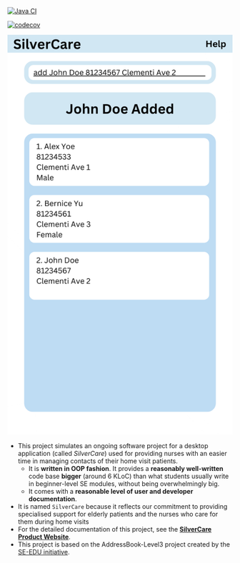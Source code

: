 [![Java CI](https://github.com/AY2425S2-CS2103T-T12-4/tp/actions/workflows/gradle.yml/badge.svg)](https://github.com/AY2425S2-CS2103T-T12-4/tp/actions/workflows/gradle.yml)

[![codecov](https://codecov.io/github/AY2425S2-CS2103T-T12-4/tp/graph/badge.svg?token=W8ST6JIE5R)](https://codecov.io/github/AY2425S2-CS2103T-T12-4/tp)

![Ui](docs/images/Ui.png)

* This project simulates an ongoing software project for a desktop application (called _SilverCare_) used for providing nurses with an easier time in managing contacts of their home visit patients.
  * It is **written in OOP fashion**. It provides a **reasonably well-written** code base **bigger** (around 6 KLoC) than what students usually write in beginner-level SE modules, without being overwhelmingly big.
  * It comes with a **reasonable level of user and developer documentation**.
* It is named `SilverCare` because it reflects our commitment to providing specialised support for elderly patients and the nurses who care for them during home visits
* For the detailed documentation of this project, see the **[SilverCare Product Website](https://ay2425s2-cs2103t-t12-4.github.io/tp/)**. 
* This project is based on the AddressBook-Level3 project created by the [SE-EDU initiative](https://se-education.org).
